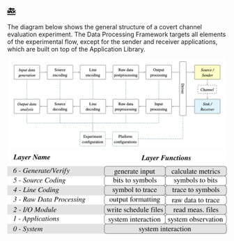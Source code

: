 [:back:](/home)
---

The diagram below shows the general structure of a covert channel evaluation experiment. The Data Processing Framework targets all elements of the experimental flow, except for the sender and receiver applications, which are built on top of the Application Library.

![Experiment flow diagram](../uploads/figures/flow.png)
![Experiment flow diagram](../uploads/figures/communication_model.svg)